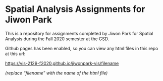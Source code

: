 # Spatial Analysis Assignments for Jiwon Park

This is a repository for assignments completed by Jiwon Park for Spatial Analysis during the Fall 2020 semester at the GSD.

Github pages has been enabled, so you can view any html files in this repo at this url:

https://vis-2129-f2020.github.io/jiwonpark-vis/filename

*(replace “filename” with the name of the html file)*
